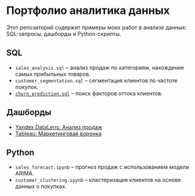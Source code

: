 # Портфолио аналитика данных

Этот репозиторий содержит примеры моих работ в анализе данных: SQL-запросы, дашборды и Python-скрипты.

## SQL
- `sales_analysis.sql` – анализ продаж по категориям, нахождение самых прибыльных товаров.
- `customer_segmentation.sql` – сегментация клиентов по частоте покупок.
- [`churn_prediction.sql`](https://github.com/alexdekunov/data-analytics-portfolio/blob/main/churn_prediction.sql) – поиск факторов оттока клиентов.

## Дашборды
- [Yandex DataLens: Анализ продаж](https://datalens.yandex.ru/)  
- [Tableau: Маркетинговая воронка](https://public.tableau.com/...)

## Python
- `sales_forecast.ipynb` – прогноз продаж с использованием модели ARIMA.
- `customer_clustering.ipynb` – кластеризация клиентов на основе данных о покупках.
